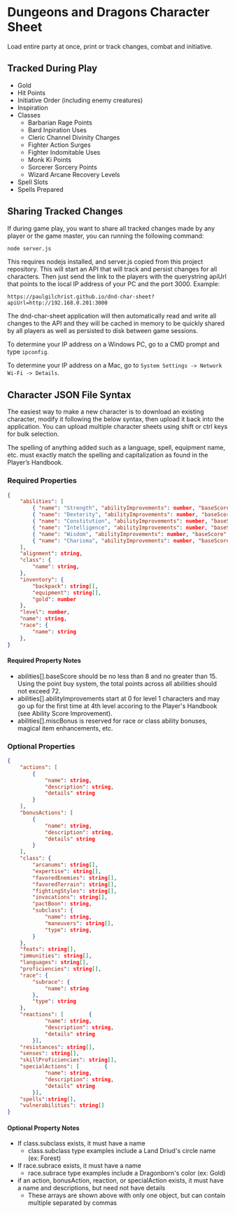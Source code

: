# Dungeons and Dragons Character Sheet

Load entire party at once, print or track changes, combat and initiative.

## Tracked During Play
* Gold
* Hit Points
* Initiative Order (including enemy creatures)
* Inspiration
* Classes
  * Barbarian Rage Points
  * Bard Inpiration Uses
  * Cleric Channel Divinity Charges
  * Fighter Action Surges
  * Fighter Indomitable Uses
  * Monk Ki Points
  * Sorcerer Sorcery Points
  * Wizard Arcane Recovery Levels
* Spell Slots
* Spells Prepared

## Sharing Tracked Changes

If during game play, you want to share all tracked changes made by any player or the game master, you can running the following command:
```cmd
node server.js
```
This requires nodejs installed, and server.js copied from this project repository.  This will start an API that will track and persist changes for all characters.  Then just send the link to the players with the querystring apiUrl that points to the local IP address of your PC and the port 3000.  Example:
```url
https://paulgilchrist.github.io/dnd-char-sheet?apiUrl=http://192.168.0.201:3000
```
The dnd-char-sheet application will then automatically read and write all changes to the API and they will be cached in memory to be quickly shared by all players as well as persisted to disk between game sessions.

To determine your IP address on a Windows PC, go to a CMD prompt and type `ipconfig`.

To determine your IP address on a Mac, go to `System Settings -> Network Wi-Fi -> Details`.

## Character JSON File Syntax

The easiest way to make a new character is to download an existing character, modify it following the below syntax, then upload it back into the application.  You can upload multiple character sheets using shift or ctrl keys for bulk selection.

The spelling of anything added such as a language, spell, equipment name, etc. must exactly match the spelling and capitalization as found in the Player’s Handbook.


### Required Properties
```json
{
    "abilities": [
        { "name": "Strength", "abilityImprovements": number, "baseScore": number, "miscBonus": number },
        { "name": "Dexterity", "abilityImprovements": number, "baseScore": number, "miscBonus": number },
        { "name": "Constitution", "abilityImprovements": number, "baseScore": number, "miscBonus": number },
        { "name": "Intelligence", "abilityImprovements": number, "baseScore": number, "miscBonus": number0 },
        { "name": "Wisdom", "abilityImprovements": number, "baseScore": number1, "miscBonus": number },
        { "name": "Charisma", "abilityImprovements": number, "baseScore": number, "miscBonus": number }
    ],
    "alignment": string,
    "class": {
        "name": string,
    },
    "inventory": {
        "backpack": string[],
        "equipment": string[],
        "gold": number
    },
    "level": number,
    "name": string,
    "race": {
        "name": string
    },
}
```
 #### Required Property Notes
 * abilities[].baseScore should be no less than 8 and no greater than 15.  Using the point buy system, the total points across all abilities should not exceed 72.
 * abilities[].abilityImprovements start at 0 for level 1 characters and may go up for the first time at 4th level accoring to the Player's Handbook (see Ability Score Improvement).
 * abilities[].miscBonus is reserved for race or class ability bonuses, magical item enhancements, etc.

### Optional Properties
```json
{
    "actions": [
        {
            "name": string,
            "description": string,
            "details" string
        }
    ],
    "bonusActions": [
        {
            "name": string,
            "description": string,
            "details" string
        }
    ],
    "class": {
        "arcanums": string[],
        "expertise": string[],
        "favoredEnemies": string[],
        "favoredTerrain": string[],
        "fightingStyles": string[],
        "invocations": string[],
        "pactBoon": string,
        "subclass": {
            "name": string,
            "maneuvers": string[],
            "type": string,
        }
    },
    "feats": string[],
    "immunities": string[],
    "languages": string[],
    "proficiencies": string[],
    "race": {
        "subrace": {
            "name": string
        },
        "type": string
    },
    "reactions": [        {
            "name": string,
            "description": string,
            "details" string
        }],
    "resistances": string[],
    "senses": string[],
    "skillProficiencies": string[],
    "specialActions": [        {
            "name": string,
            "description": string,
            "details" string
        }],
    "spells":string[],
    "vulnerabilities": string[]
}
```
#### Optional Property Notes
* If class.subclass exists, it must have a name
  * class.subclass type examples include a Land Driud's circle name (ex: Forest)
* If race.subrace exists, it must have a name
  * race.subrace type examples include a Dragonborn's color (ex: Gold)
* if an action, bonusAction, reaction, or specialAction exists, it must have a name and descriptions, but need not have details
  * These arrays are shown above with only one object, but can contain multiple separated by commas

